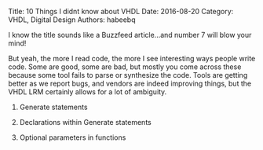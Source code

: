Title: 10 Things I didnt know about VHDL
Date: 2016-08-20
Category: VHDL, Digital Design
Authors: habeebq

I know the title sounds like a Buzzfeed article...and number 7 will blow your mind!

But yeah, the more I read code, the more I see interesting ways people write code.
Some are good, some are bad, but mostly you come across these because some tool fails
to parse or synthesize the code. Tools are getting better as we report bugs, and vendors
are indeed improving things, but the VHDL LRM certainly allows for a lot of ambiguity.

1. Generate statements


2. Declarations within Generate statements


3. Optional parameters in functions

